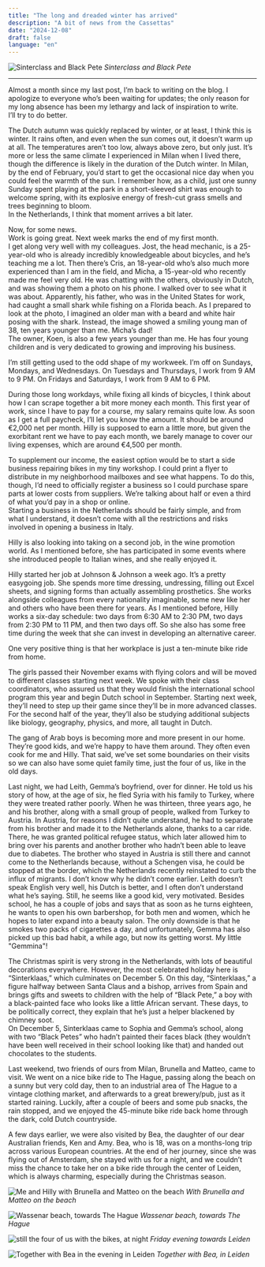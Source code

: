 ```yaml
---
title: "The long and dreaded winter has arrived"
description: "A bit of news from the Cassettas"
date: "2024-12-08"
draft: false
language: "en"
---
```


![Sinterclass and Black Pete](../../../../assets/images/post-39/pic-1.jpg)
_Sinterclass and Black Pete_

---

Almost a month since my last post, I’m back to writing on the blog. I apologize to everyone who’s been waiting for updates; the only reason for my long absence has been my lethargy and lack of inspiration to write.  
I’ll try to do better.

The Dutch autumn was quickly replaced by winter, or at least, I think this is winter. It rains often, and even when the sun comes out, it doesn’t warm up at all. The temperatures aren’t too low, always above zero, but only just. It’s more or less the same climate I experienced in Milan when I lived there, though the difference is likely in the duration of the Dutch winter. In Milan, by the end of February, you’d start to get the occasional nice day when you could feel the warmth of the sun. I remember how, as a child, just one sunny Sunday spent playing at the park in a short-sleeved shirt was enough to welcome spring, with its explosive energy of fresh-cut grass smells and trees beginning to bloom.  
In the Netherlands, I think that moment arrives a bit later.

Now, for some news.  
Work is going great. Next week marks the end of my first month.  
I get along very well with my colleagues. Jost, the head mechanic, is a 25-year-old who is already incredibly knowledgeable about bicycles, and he’s teaching me a lot. Then there’s Cris, an 18-year-old who’s also much more experienced than I am in the field, and Micha, a 15-year-old who recently made me feel very old. He was chatting with the others, obviously in Dutch, and was showing them a photo on his phone. I walked over to see what it was about. Apparently, his father, who was in the United States for work, had caught a small shark while fishing on a Florida beach. As I prepared to look at the photo, I imagined an older man with a beard and white hair posing with the shark. Instead, the image showed a smiling young man of 38, ten years younger than me. Micha’s dad!  
The owner, Koen, is also a few years younger than me. He has four young children and is very dedicated to growing and improving his business.

I’m still getting used to the odd shape of my workweek. I’m off on Sundays, Mondays, and Wednesdays. On Tuesdays and Thursdays, I work from 9 AM to 9 PM. On Fridays and Saturdays, I work from 9 AM to 6 PM.

During those long workdays, while fixing all kinds of bicycles, I think about how I can scrape together a bit more money each month. This first year of work, since I have to pay for a course, my salary remains quite low. As soon as I get a full paycheck, I’ll let you know the amount. It should be around €2,000 net per month. Hilly is supposed to earn a little more, but given the exorbitant rent we have to pay each month, we barely manage to cover our living expenses, which are around €4,500 per month.

To supplement our income, the easiest option would be to start a side business repairing bikes in my tiny workshop. I could print a flyer to distribute in my neighborhood mailboxes and see what happens. To do this, though, I’d need to officially register a business so I could purchase spare parts at lower costs from suppliers. We’re talking about half or even a third of what you’d pay in a shop or online.  
Starting a business in the Netherlands should be fairly simple, and from what I understand, it doesn’t come with all the restrictions and risks involved in opening a business in Italy.

Hilly is also looking into taking on a second job, in the wine promotion world. As I mentioned before, she has participated in some events where she introduced people to Italian wines, and she really enjoyed it.

Hilly started her job at Johnson & Johnson a week ago. It’s a pretty easygoing job. She spends more time dressing, undressing, filling out Excel sheets, and signing forms than actually assembling prosthetics. She works alongside colleagues from every nationality imaginable, some new like her and others who have been there for years. As I mentioned before, Hilly works a six-day schedule: two days from 6:30 AM to 2:30 PM, two days from 2:30 PM to 11 PM, and then two days off. So she also has some free time during the week that she can invest in developing an alternative career.

One very positive thing is that her workplace is just a ten-minute bike ride from home.

The girls passed their November exams with flying colors and will be moved to different classes starting next week. We spoke with their class coordinators, who assured us that they would finish the international school program this year and begin Dutch school in September. Starting next week, they’ll need to step up their game since they’ll be in more advanced classes. For the second half of the year, they’ll also be studying additional subjects like biology, geography, physics, and more, all taught in Dutch.

The gang of Arab boys is becoming more and more present in our home. They’re good kids, and we’re happy to have them around. They often even cook for me and Hilly. That said, we’ve set some boundaries on their visits so we can also have some quiet family time, just the four of us, like in the old days.

Last night, we had Leith, Gemma’s boyfriend, over for dinner. He told us his story of how, at the age of six, he fled Syria with his family to Turkey, where they were treated rather poorly. When he was thirteen, three years ago, he and his brother, along with a small group of people, walked from Turkey to Austria. In Austria, for reasons I didn’t quite understand, he had to separate from his brother and made it to the Netherlands alone, thanks to a car ride. There, he was granted political refugee status, which later allowed him to bring over his parents and another brother who hadn’t been able to leave due to diabetes. The brother who stayed in Austria is still there and cannot come to the Netherlands because, without a Schengen visa, he could be stopped at the border, which the Netherlands recently reinstated to curb the influx of migrants. I don’t know why he didn’t come earlier. Leith doesn’t speak English very well, his Dutch is better, and I often don’t understand what he’s saying. Still, he seems like a good kid, very motivated. Besides school, he has a couple of jobs and says that as soon as he turns eighteen, he wants to open his own barbershop, for both men and women, which he hopes to later expand into a beauty salon. The only downside is that he smokes two packs of cigarettes a day, and unfortunately, Gemma has also picked up this bad habit, a while ago, but now its getting worst. My little "Gemmina"!

The Christmas spirit is very strong in the Netherlands, with lots of beautiful decorations everywhere. However, the most celebrated holiday here is “Sinterklaas,” which culminates on December 5. On this day, “Sinterklaas,” a figure halfway between Santa Claus and a bishop, arrives from Spain and brings gifts and sweets to children with the help of “Black Pete,” a boy with a black-painted face who looks like a little African servant. These days, to be politically correct, they explain that he’s just a helper blackened by chimney soot.  
On December 5, Sinterklaas came to Sophia and Gemma’s school, along with two “Black Petes” who hadn’t painted their faces black (they wouldn’t have been well received in their school looking like that) and handed out chocolates to the students.

Last weekend, two friends of ours from Milan, Brunella and Matteo, came to visit. We went on a nice bike ride to The Hague, passing along the beach on a sunny but very cold day, then to an industrial area of The Hague to a vintage clothing market, and afterwards to a great brewery/pub, just as it started raining. Luckily, after a couple of beers and some pub snacks, the rain stopped, and we enjoyed the 45-minute bike ride back home through the dark, cold Dutch countryside.

A few days earlier, we were also visited by Bea, the daughter of our dear Australian friends, Ken and Amy. Bea, who is 18, was on a months-long trip across various European countries. At the end of her journey, since she was flying out of Amsterdam, she stayed with us for a night, and we couldn’t miss the chance to take her on a bike ride through the center of Leiden, which is always charming, especially during the Christmas season.

![Me and Hilly with Brunella and Matteo on the beach](../../../../assets/images/post-39/pic-2.jpg)
_With Brunella and Matteo on the beach_

![Wassenar beach, towards The Hague](../../../../assets/images/post-39/pic-3.jpg)
_Wassenar beach, towards The Hague_

![still the four of us with the bikes, at night](../../../../assets/images/post-39/pic-4.jpg)
_Friday evening towards Leiden_

![Together with Bea in the evening in Leiden](../../../../assets/images/post-39/pic-5.jpg)
_Together with Bea, in Leiden_
